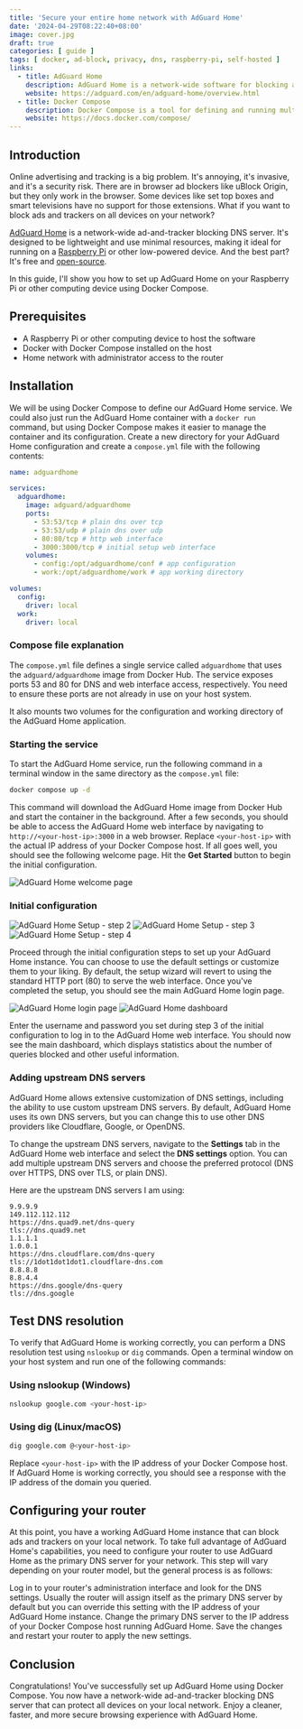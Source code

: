 ```yaml
---
title: 'Secure your entire home network with AdGuard Home'
date: '2024-04-29T08:22:40+08:00'
image: cover.jpg
draft: true
categories: [ guide ]
tags: [ docker, ad-block, privacy, dns, raspberry-pi, self-hosted ]
links:
  - title: AdGuard Home
    description: AdGuard Home is a network-wide software for blocking ads & tracking.
    website: https://adguard.com/en/adguard-home/overview.html
  - title: Docker Compose
    description: Docker Compose is a tool for defining and running multi-container applications. It is the key to unlocking a streamlined and efficient development and deployment experience.
    website: https://docs.docker.com/compose/
---
```


## Introduction

Online advertising and tracking is a big problem. It's annoying, it's invasive, and it's a security risk. There are in browser ad blockers like uBlock Origin, but they only work in the browser. Some devices like set top boxes and smart televisions have no support for those extensions. What if you want to block ads and trackers on all devices on your network?

[AdGuard Home](https://adguard.com/en/adguard-home/overview.html) is a network-wide ad-and-tracker blocking DNS server. It's designed to be lightweight and use minimal resources, making it ideal for running on a [Raspberry Pi](https://www.raspberrypi.org/) or other low-powered device. And the best part? It's free and [open-source](https://github.com/AdguardTeam/AdGuardHome).

In this guide, I'll show you how to set up AdGuard Home on your Raspberry Pi or other computing device using Docker Compose.

## Prerequisites

- A Raspberry Pi or other computing device to host the software
- Docker with Docker Compose installed on the host
- Home network with administrator access to the router

## Installation

We will be using Docker Compose to define our AdGuard Home service. We could also just run the AdGuard Home container with a `docker run` command, but using Docker Compose makes it easier to manage the container and its configuration. Create a new directory for your AdGuard Home configuration and create a `compose.yml` file with the following contents:

```yaml
name: adguardhome

services:
  adguardhome:
    image: adguard/adguardhome
    ports:
      - 53:53/tcp # plain dns over tcp
      - 53:53/udp # plain dns over udp
      - 80:80/tcp # http web interface
      - 3000:3000/tcp # initial setup web interface
    volumes:
      - config:/opt/adguardhome/conf # app configuration
      - work:/opt/adguardhome/work # app working directory

volumes:
  config:
    driver: local
  work:
    driver: local
```

### Compose file explanation

The `compose.yml` file defines a single service called `adguardhome` that uses the `adguard/adguardhome` image from Docker Hub. The service exposes ports 53 and 80 for DNS and web interface access, respectively. You need to ensure these ports are not already in use on your host system.

It also mounts two volumes for the configuration and working directory of the AdGuard Home application.

### Starting the service

To start the AdGuard Home service, run the following command in a terminal window in the same directory as the `compose.yml` file:

```bash
docker compose up -d
```

This command will download the AdGuard Home image from Docker Hub and start the container in the background. After a few seconds, you should be able to access the AdGuard Home web interface by navigating to `http://<your-host-ip>:3000` in a web browser. Replace `<your-host-ip>` with the actual IP address of your Docker Compose host. If all goes well, you should see the following welcome page. Hit the **Get Started** button to begin the initial configuration.

![AdGuard Home welcome page](setup-images/step1.png)

### Initial configuration

![AdGuard Home Setup - step 2](setup-images/step2.png)
![AdGuard Home Setup - step 3](setup-images/step3.png)
![AdGuard Home Setup - step 4](setup-images/step4.png)

Proceed through the initial configuration steps to set up your AdGuard Home instance. You can choose to use the default settings or customize them to your liking. By default, the setup wizard will revert to using the standard HTTP port (80) to serve the web interface. Once you've completed the setup, you should see the main AdGuard Home login page.

![AdGuard Home login page](main-images/login.png)
![AdGuard Home dashboard](main-images/dashboard.png)

Enter the username and password you set during step 3 of the initial configuration to log in to the AdGuard Home web interface. You should now see the main dashboard, which displays statistics about the number of queries blocked and other useful information.

### Adding upstream DNS servers

AdGuard Home allows extensive customization of DNS settings, including the ability to use custom upstream DNS servers. By default, AdGuard Home uses its own DNS servers, but you can change this to use other DNS providers like Cloudflare, Google, or OpenDNS.

To change the upstream DNS servers, navigate to the **Settings** tab in the AdGuard Home web interface and select the **DNS settings** option. You can add multiple upstream DNS servers and choose the preferred protocol (DNS over HTTPS, DNS over TLS, or plain DNS).

Here are the upstream DNS servers I am using:
```
9.9.9.9
149.112.112.112
https://dns.quad9.net/dns-query
tls://dns.quad9.net
1.1.1.1
1.0.0.1
https://dns.cloudflare.com/dns-query
tls://1dot1dot1dot1.cloudflare-dns.com
8.8.8.8
8.8.4.4
https://dns.google/dns-query
tls://dns.google
```

## Test DNS resolution

To verify that AdGuard Home is working correctly, you can perform a DNS resolution test using `nslookup` or `dig` commands. Open a terminal window on your host system and run one of the following commands:

### Using nslookup (Windows)
```bash
nslookup google.com <your-host-ip>
```

### Using dig (Linux/macOS)
```bash
dig google.com @<your-host-ip>
```

Replace `<your-host-ip>` with the IP address of your Docker Compose host. If AdGuard Home is working correctly, you should see a response with the IP address of the domain you queried.

## Configuring your router

At this point, you have a working AdGuard Home instance that can block ads and trackers on your local network. To take full advantage of AdGuard Home's capabilities, you need to configure your router to use AdGuard Home as the primary DNS server for your network. This step will vary depending on your router model, but the general process is as follows:

Log in to your router's administration interface and look for the DNS settings. Usually the router will assign itself as the primary DNS server by default but you can override this setting with the IP address of your AdGuard Home instance. Change the primary DNS server to the IP address of your Docker Compose host running AdGuard Home. Save the changes and restart your router to apply the new settings.

## Conclusion

Congratulations! You've successfully set up AdGuard Home using Docker Compose. You now have a network-wide ad-and-tracker blocking DNS server that can protect all devices on your local network. Enjoy a cleaner, faster, and more secure browsing experience with AdGuard Home.

